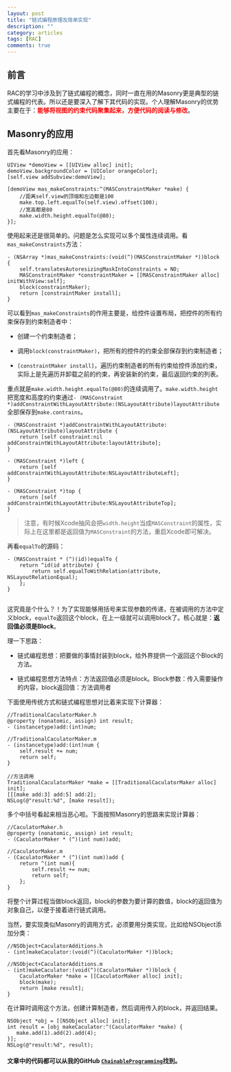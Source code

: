 ```yaml
---
layout: post
title: "链式编程原理及简单实现"
description: ""
category: articles
tags: [RAC]
comments: true
---
```



## 前言

RAC的学习中涉及到了链式编程的概念，同时一直在用的Masonry更是典型的链式编程的代表。所以还是要深入了解下其代码的实现。个人理解Masonry的优势主要在于：<font color="red">**能够将视图的约束代码聚集起来，方便代码的阅读与修改**</font>。

## Masonry的应用

首先看Masonry的应用：

```objc
UIView *demoView = [[UIView alloc] init];
demoView.backgroundColor = [UIColor orangeColor];
[self.view addSubview:demoView];
    
[demoView mas_makeConstraints:^(MASConstraintMaker *make) {
    //距离self.view的顶端和左边都是100
    make.top.left.equalTo(self.view).offset(100);
    //宽高都是80
    make.width.height.equalTo(@80);
}];
```

使用起来还是很简单的。问题是怎么实现可以多个属性连续调用。看`mas_makeConstraints`方法：

```objc
- (NSArray *)mas_makeConstraints:(void(^)(MASConstraintMaker *))block {
    self.translatesAutoresizingMaskIntoConstraints = NO;
    MASConstraintMaker *constraintMaker = [[MASConstraintMaker alloc] initWithView:self];
    block(constraintMaker);
    return [constraintMaker install];
}
```

可以看到`mas_makeConstraints`的作用主要是，给控件设置布局，把控件的所有约束保存到约束制造者中：

- 创建一个约束制造者；

- 调用`block(constraintMaker)`，把所有的控件的约束全部保存到约束制造者；

- `[constraintMaker install]`，遍历约束制造者的所有约束给控件添加约束，实际上是先遍历并卸载之前的约束，再安装新的约束，最后返回约束的列表。

重点就是`make.width.height.equalTo(@80)`的连续调用了。`make.width.height`把宽度和高度的约束通过`- (MASConstraint *)addConstraintWithLayoutAttribute:(NSLayoutAttribute)layoutAttribute`全部保存到`make.contrains`。

```objc
- (MASConstraint *)addConstraintWithLayoutAttribute:(NSLayoutAttribute)layoutAttribute {
    return [self constraint:nil addConstraintWithLayoutAttribute:layoutAttribute];
}

- (MASConstraint *)left {
    return [self addConstraintWithLayoutAttribute:NSLayoutAttributeLeft];
}

- (MASConstraint *)top {
    return [self addConstraintWithLayoutAttribute:NSLayoutAttributeTop];
}
```

> 注意，有时候Xcode抽风会把`width.height`当成`MASConstraint`的属性，实际上在这里都是返回值为`MASConstraint`的方法，重启Xcode即可解决。

再看`equalTo`的源码：

```objc
- (MASConstraint * (^)(id))equalTo {
    return ^id(id attribute) {
        return self.equalToWithRelation(attribute, NSLayoutRelationEqual);
    };
}


```

这究竟是个什么？！为了实现能够用括号来实现参数的传递，在被调用的方法中定义block，`equalTo`返回这个block，在上一级就可以调用block了。核心就是：**返回值必须是Block**。

理一下思路：

- 链式编程思想：把要做的事情封装到block，给外界提供一个返回这个Block的方法。

- 链式编程思想方法特点：方法返回值必须是block。Block参数：传入需要操作的内容，block返回值：方法调用者

下面使用传统方式和链式编程思想对比着来实现下计算器：

```objc
//TraditionalCaculatorMaker.h
@property (nonatomic, assign) int result;
- (instancetype)add:(int)num;

//TraditionalCaculatorMaker.m
- (instancetype)add:(int)num {
    self.result += num;
    return self;
}

//方法调用
TraditionalCaculatorMaker *make = [[TraditionalCaculatorMaker alloc] init];
[[[make add:3] add:5] add:2];
NSLog(@"result:%d", [make result]);
```

多个中括号看起来相当恶心啦。下面按照Masonry的思路来实现计算器：

```objc
//CaculatorMaker.h
@property (nonatomic, assign) int result;
- (CaculatorMaker * (^)(int num))add;

//CaculatorMaker.m
- (CaculatorMaker * (^)(int num))add {
    return ^(int num){
        self.result += num;
        return self;
    };
}
```

将整个计算过程当做block返回，block的参数为要计算的数值，block的返回值为对象自己，以便于接着进行链式调用。

当然，要实现类似Masonry的调用方式，必须要用分类实现，比如给NSObject添加分类：

```objc
//NSObject+CaculatorAdditions.h
- (int)makeCaculator:(void(^)(CaculatorMaker *))block;

//NSObject+CaculatorAdditions.m
- (int)makeCaculator:(void(^)(CaculatorMaker *))block {
    CaculatorMaker *make = [[CaculatorMaker alloc] init];
    block(make);
    return [make result];
}
```

在计算时调用这个方法，创建计算制造者，然后调用传入的block，并返回结果。

```objc
NSObject *obj = [[NSObject alloc] init];
int result = [obj makeCaculator:^(CaculatorMaker *make) {
   make.add(1).add(2).add(4);
}];
NSLog(@"result:%d", result);
```

#### 文章中的代码都可以从我的GitHub [`ChainableProgramming`](https://github.com/lettleprince/ChainableProgramming)找到。


